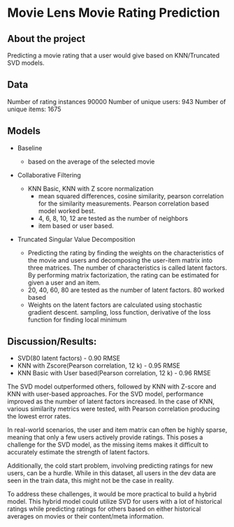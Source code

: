 # Movie Lens Movie Rating Prediction

## About the project

Predicting a movie rating that a user would give based on KNN/Truncated SVD models.

## Data

Number of rating instances  90000
Number of unique users:  943
Number of unique items:  1675

## Models
* Baseline
  * based on the average of the selected movie

* Collaborative Filtering
  * KNN Basic, KNN with Z score normalization
    * mean squared differences, cosine similarity, pearson correlation for the similarity measurements. Pearson correlation based model worked best.
    * 4, 6, 8, 10, 12 are tested as the number of neighbors
    * item based or user based.
* Truncated Singular Value Decomposition
    * Predicting the rating by finding the weights on the characteristics of the movie and users and decomposing the user-item matrix into three matrices. The number of characteristics is called latent factors. By performing matrix factorization, the rating can be estimated for given a user and an item.
    * 20, 40, 60, 80 are tested as the number of latent factors. 80 worked based
    * Weights on the latent factors are calculated using stochastic gradient descent. sampling, loss function, derivative of the loss function for finding local minimum


## Discussion/Results:

* SVD(80 latent factors) - 0.90 RMSE
* KNN with Zscore(Pearson correlation,  12 k) - 0.95 RMSE
* KNN Basic with User based(Pearson correlation,  12 k) - 0.96 RMSE

The SVD model outperformed others, followed by KNN with Z-score and KNN with user-based approaches. For the SVD model, performance improved as the number of latent factors increased. In the case of KNN, various similarity metrics were tested, with Pearson correlation producing the lowest error rates.

In real-world scenarios, the user and item matrix can often be highly sparse, meaning that only a few users actively provide ratings. This poses a challenge for the SVD model, as the missing items makes it difficult to accurately estimate the strength of latent factors.

Additionally, the cold start problem, involving predicting ratings for new users, can be a hurdle. While in this dataset, all users in the dev data are seen in the train data, this might not be the case in reality.

To address these challenges, it would be more practical to build a hybrid model. This hybrid model could utilize SVD for users with a lot of historical ratings while predicting ratings for others based on either historical averages on movies or their content/meta information.
